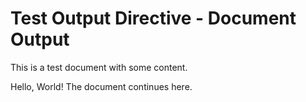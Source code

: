 # Test Output Directive - Document Output

This is a test document with some content.

Hello, World!
The document continues here.

